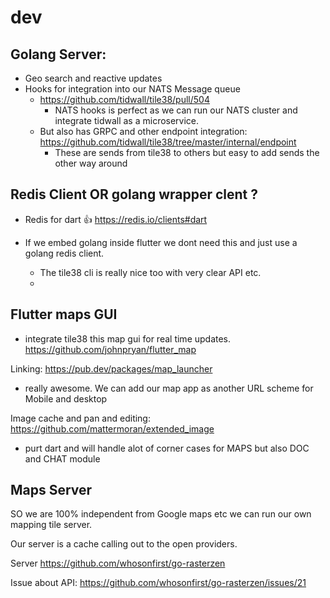 # dev

## Golang Server:

- Geo search and reactive updates
- Hooks for integration into our NATS Message queue
	- https://github.com/tidwall/tile38/pull/504
		- NATS hooks is perfect as we can run our NATS cluster and integrate tidwall as a microservice.
	- But also has GRPC and other endpoint integration: https://github.com/tidwall/tile38/tree/master/internal/endpoint
		- These are sends from tile38 to others but easy to add sends the other way around


## Redis Client OR golang wrapper clent ?

- Redis for dart 👍 https://redis.io/clients#dart

- If we embed golang inside flutter we dont need this and just use a golang redis client.
	- The tile38 cli is really nice too with very clear API etc.
	- 


## Flutter maps GUI
- integrate tile38 this map gui for real time updates.
https://github.com/johnpryan/flutter_map

Linking: https://pub.dev/packages/map_launcher
- really awesome. We can add our map app as another URL scheme for Mobile and desktop

Image cache and pan and editing: https://github.com/mattermoran/extended_image
- purt dart and will handle alot of corner cases for MAPS but also DOC and CHAT module


## Maps Server

SO we are 100% independent from Google maps etc we can run our own mapping tile server.

Our server is a cache calling out to the open providers.

Server
https://github.com/whosonfirst/go-rasterzen

Issue about API: https://github.com/whosonfirst/go-rasterzen/issues/21
